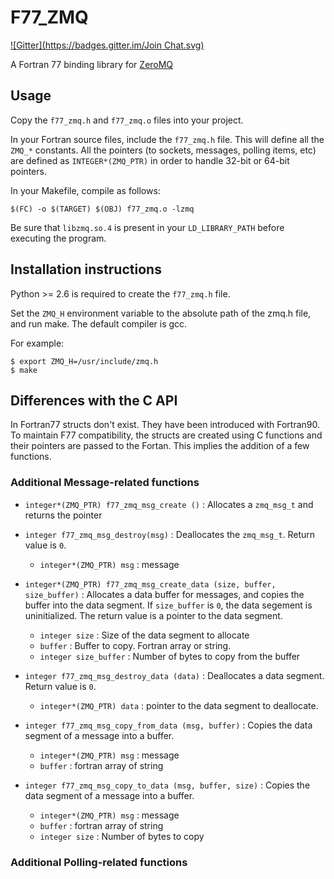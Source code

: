 # F77\_ZMQ

[![Gitter](https://badges.gitter.im/Join Chat.svg)](https://gitter.im/scemama/f77_zmq?utm_source=badge&utm_medium=badge&utm_campaign=pr-badge&utm_content=badge)

A Fortran 77 binding library for [ZeroMQ](http://zeromq.org)

## Usage

Copy the `f77_zmq.h` and `f77_zmq.o` files into your project.

In your Fortran source files, include the `f77_zmq.h` file. This will define all the `ZMQ_*` constants.
All the pointers (to sockets, messages, polling items, etc) are defined as `INTEGER*(ZMQ_PTR)`
in order to handle 32-bit or 64-bit pointers.

In your Makefile, compile as follows:

```
$(FC) -o $(TARGET) $(OBJ) f77_zmq.o -lzmq
```

Be sure that `libzmq.so.4` is present in your `LD_LIBRARY_PATH` before executing the program.



## Installation instructions


Python >= 2.6 is required to create the `f77_zmq.h` file.

Set the `ZMQ_H` environment variable to the absolute path of the zmq.h file, and run make.
The default compiler is gcc.

For example:

```
$ export ZMQ_H=/usr/include/zmq.h
$ make
```

## Differences with the C API

In Fortran77 structs don't exist. They have been introduced with Fortran90.
To maintain F77 compatibility, the structs are created using C functions
and their pointers are passed to the Fortan. This implies the addition
of a few functions.

### Additional Message-related functions

* `integer*(ZMQ_PTR) f77_zmq_msg_create ()` : Allocates a `zmq_msg_t` and returns the pointer

* `integer f77_zmq_msg_destroy(msg)` : Deallocates the `zmq_msg_t`. Return value is `0`.

  + `integer*(ZMQ_PTR) msg` : message 

* `integer*(ZMQ_PTR) f77_zmq_msg_create_data (size, buffer, size_buffer)` : Allocates a data
  buffer for messages, and copies the buffer into the data segment. If `size_buffer` is `0`,
  the data segement is uninitialized. The return value is a pointer to the data segment.

  + `integer size` : Size of the data segment to allocate
  + `buffer` : Buffer to copy. Fortran array or string.
  + `integer size_buffer` : Number of bytes to copy from the buffer

* `integer f77_zmq_msg_destroy_data (data)` : Deallocates a data segment. Return value is `0`.

  + `integer*(ZMQ_PTR) data` : pointer to the data segment to deallocate.

* `integer f77_zmq_msg_copy_from_data (msg, buffer)` : Copies the data segment of a message 
  into a buffer.

  + `integer*(ZMQ_PTR) msg` : message
  + `buffer` : fortran array of string

* `integer f77_zmq_msg_copy_to_data (msg, buffer, size)` : Copies the data segment of a message 
  into a buffer.

  + `integer*(ZMQ_PTR) msg` : message
  + `buffer` : fortran array of string
  + `integer size` : Number of bytes to copy


### Additional Polling-related functions


